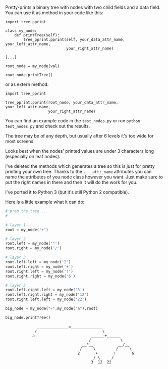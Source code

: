 Pretty-prints a binary tree with nodes with two child fields and a data field.
You can use it as method in your code like this: 
```
import tree_pprint

class my_node:
    def printTree(self):
        tree_pprint.pprint(self, your_data_attr_name, your_left_attr_name, 
                           your_right_attr_name)

[...]

root_node = my_node(val)

root_node.printTree()
```

or as extern method:
```
import tree_pprint

tree_pprint.pprint(root_node, your_data_attr_name, your_left_attr_name, 
                   your_right_attr_name)
```


You can find an example code in the `test_nodes.py` or run `python test_nodes.py` and check out the results.

The tree may be of any depth, but usually after 6 levels it's too wide for most screens.

Looks best when the nodes' printed values are under 3 characters long (especially on leaf nodes).

I've deleted the methods which generates a tree so this is just for pretty printing your own tree. Thanks to the `..._attr_name` attributes you can name the attributes of you node class however you want. Just make sure to put the right names in there and then it will do the work for you.

I've ported it to Python 3 (but it's still Python 2 compatible).

Here is a little example what it can do:

```python
# prep the tree...
#

# layer 1
root = my_node('+')

# layer 2
root.left = my_node('*')
root.right = my_node('/')

# layer 3
root.left.left = my_node('2')
root.left.right = my_node('+')
root.right.left = my_node('!')
root.right.right = my_node('6')

# layer 3
root.left.right.left = my_node('3')
root.left.right.right = my_node('12')
root.right.left.left = my_node('22')

big_node = my_node("=",my_node("a"),root)

big_node.printTree()


```
                  ______________=______________
                 /                             \
                a                         ______+______
                                         /             \
                                      __*__           __/__
                                     /     \         /     \
                                    2       +       !       6
                                           / \     /
                                          3  12  22
